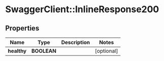 # SwaggerClient::InlineResponse200

## Properties
Name | Type | Description | Notes
------------ | ------------- | ------------- | -------------
**healthy** | **BOOLEAN** |  | [optional] 


